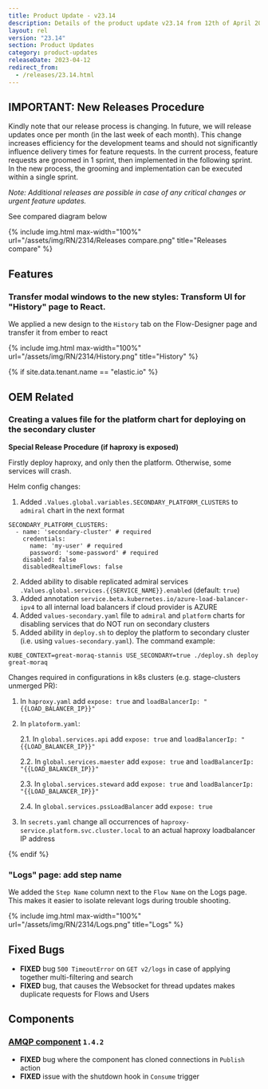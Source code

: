 ```yaml
---
title: Product Update - v23.14
description: Details of the product update v23.14 from 12th of April 2023.
layout: rel
version: "23.14"
section: Product Updates
category: product-updates
releaseDate: 2023-04-12
redirect_from:
  - /releases/23.14.html
---
```


## IMPORTANT: New Releases Procedure
Kindly note that our release process is changing. In future, we will release updates once per month (in the last week of each month).
This change increases efficiency for the development teams and should not significantly influence delivery times for feature requests. In the current process, feature requests are groomed in 1 sprint, then implemented in the following sprint. In the new process, the grooming and implementation can be  executed within a single sprint.

_Note: Additional releases are possible in case of any critical changes or urgent feature updates._ 

See compared diagram below

{% include img.html max-width="100%" url="/assets/img/RN/2314/Releases compare.png" title="Releases compare" %}



## Features

### Transfer modal windows to the new styles: Transform UI for "History" page to React.

We applied a new design to the `History` tab on the Flow-Designer page and transfer it from ember to react

{% include img.html max-width="100%" url="/assets/img/RN/2314/History.png" title="History" %}

{% if site.data.tenant.name == "elastic.io" %}

## OEM Related

### Creating a values file for the platform chart for deploying on the secondary cluster
**Special Release Procedure (if haproxy is exposed)**

Firstly deploy haproxy, and only then the platform. Otherwise, some services will crash.

Helm config changes:

1. Added `.Values.global.variables.SECONDARY_PLATFORM_CLUSTERS` to `admiral` chart in the next format
```
SECONDARY_PLATFORM_CLUSTERS:
  - name: 'secondary-cluster' # required
    credentials:
      name: 'my-user' # required
      password: 'some-password' # required
    disabled: false
    disabledRealtimeFlows: false
```

2. Added ability to disable replicated admiral services `.Values.global.services.{{SERVICE_NAME}}.enabled` (default: `true`)
3. Added annotation `service.beta.kubernetes.io/azure-load-balancer-ipv4` to all internal load balancers if cloud provider is AZURE
4. Added `values-secondary.yaml` file to `admiral` and `platform` charts for disabling services that do NOT run on secondary clusters
5. Added ability in `deploy.sh` to deploy the platform to secondary cluster (i.e. using `values-secondary.yaml`). The command example:
```
KUBE_CONTEXT=great-moraq-stannis USE_SECONDARY=true ./deploy.sh deploy great-moraq
```
Changes required in configurations in k8s clusters (e.g. stage-clusters unmerged PR):
1. In `haproxy.yaml` add `expose: true` and `loadBalancerIp: "{{LOAD_BALANCER_IP}}"` 
2. In `platoform.yaml`:
  
    2.1. In `global.services.api` add `expose: true` and `loadBalancerIp: "{{LOAD_BALANCER_IP}}"` 
  
    2.2. In `global.services.maester` add `expose: true` and `loadBalancerIp: "{{LOAD_BALANCER_IP}}"` 
  
    2.3. In `global.services.steward` add `expose: true` and `loadBalancerIp: "{{LOAD_BALANCER_IP}}"` 
 
    2.4. In `global.services.pssLoadBalancer` add `expose: true`

3. In `secrets.yaml` change all occurrences of `haproxy-service.platform.svc.cluster.local` to an actual haproxy loadbalancer IP address

{% endif %}

### "Logs" page: add step name

We added the `Step Name` column next to the `Flow Name` on the Logs page. This makes it easier to isolate relevant logs during trouble shooting.

{% include img.html max-width="100%" url="/assets/img/RN/2314/Logs.png" title="Logs" %}


## Fixed Bugs

*   **FIXED** bug `500 TimeoutError` on `GET v2/logs` in case of applying together multi-filtering and search
*   **FIXED** bug, that causes the Websocket for thread updates makes duplicate requests for Flows and Users

## Components

### [AMQP component](/components/amqp-component) `1.4.2`

*   **FIXED** bug where the component has cloned connections in `Publish` action
*   **FIXED** issue with the shutdown hook in `Consume` trigger
